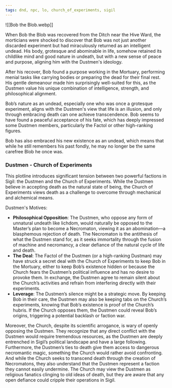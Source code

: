 ```yaml
---
tags: dnd, npc, lo, church_of_experiments, sigil
---
```


![[Bob the Blob.webp]]

When Bob the Blob was recovered from the Ditch near the Hive Ward, the morticians were shocked to discover that Bob was not just another discarded experiment but had miraculously returned as an intelligent undead. His body, grotesque and abominable in life, somehow retained its childlike mind and good nature in undeath, but with a new sense of peace and purpose, aligning him with the Dustmen's ideology.

After his recover, Bob found a purpose working in the Mortuary, performing menial tasks like carrying bodies or preparing the dead for their final rest. His gentle demeanour made him surprisingly well-suited for this, as the Dustmen value his unique combination of intelligence, strength, and philosophical alignment.

Bob’s nature as an undead, especially one who was once a grotesque experiment, aligns with the Dustmen's view that life is an illusion, and only through embracing death can one achieve transcendence. Bob seems to have found a peaceful acceptance of his fate, which has deeply impressed some Dustmen members, particularly the Factol or other high-ranking figures.

Bob has also embraced his new existence as an undead, which means that while he still remembers his past fondly, he may no longer be the same carefree Blob he once was.


### Dustmen - Church of Experiments

This plotline introduces significant tension between two powerful factions in Sigil: the Dustmen and the Church of Experiments. While the Dustmen believe in accepting death as the natural state of being, the Church of Experiments views death as a challenge to overcome through mechanical and alchemical means.

Dustmen's Motives:
- **Philosophical Opposition**: The Dustmen, who oppose any form of unnatural undeath like lichdom, would naturally be opposed to the Master’s plan to become a Necromaton, viewing it as an abomination—a blasphemous rejection of death. The Necromaton is the antithesis of what the Dustmen stand for, as it seeks immortality through the fusion of machine and necromancy, a clear defiance of the natural cycle of life and death.
- **The Deal**: The Factol of the Dustmen (or a high-ranking Dustman) may have struck a secret deal with the Church of Experiments to keep Bob in the Mortuary, either to keep Bob’s existence hidden or because the Church fears the Dustmen’s political influence and has no desire to provoke them. In exchange, the Dustmen agree to remain silent about the Church’s activities and refrain from interfering directly with their experiments.
- **Leverage**: The Dustmen’s silence might be a strategic move. By keeping Bob in their care, the Dustmen may also be keeping tabs on the Church’s experiments, knowing that Bob’s existence is proof of the Church’s hubris. If the Church opposes them, the Dustmen could reveal Bob’s origins, triggering a potential backlash or faction war.

Moreover, the Church, despite its scientific arrogance, is wary of openly opposing the Dustmen. They recognize that any direct conflict with the Dustmen would require tremendous resources, as the Dustmen are deeply entrenched in Sigil’s political landscape and have a large following. Furthermore, the Dustmen’s ties to death give them access to dangerous necromantic magic, something the Church would rather avoid confronting. And while the Church seeks to transcend death through the creation of  Necromatons, they also understand that the Dustmen represent a faction they cannot easily undermine. The Church may view the Dustmen as religious fanatics clinging to old ideas of death, but they are aware that any open defiance could cripple their operations in Sigil.